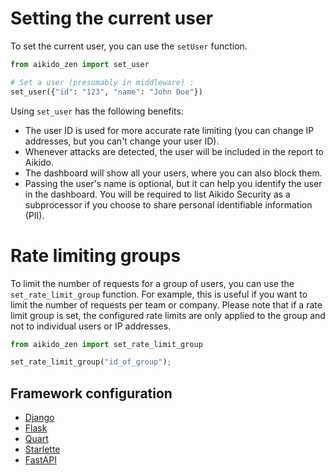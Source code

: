 # Setting the current user

To set the current user, you can use the `setUser` function.

```python
from aikido_zen import set_user

# Set a user (presumably in middleware) :
set_user({"id": "123", "name": "John Doe"})
```

Using `set_user` has the following benefits:

- The user ID is used for more accurate rate limiting (you can change IP addresses, but you can't change your user ID).
- Whenever attacks are detected, the user will be included in the report to Aikido.
- The dashboard will show all your users, where you can also block them.
- Passing the user's name is optional, but it can help you identify the user in the dashboard. You will be required to list Aikido Security as a subprocessor if you choose to share personal identifiable information (PII).

# Rate limiting groups

To limit the number of requests for a group of users, you can use the `set_rate_limit_group` function. For example, this is useful if you want to limit the number of requests per team or company.
Please note that if a rate limit group is set, the configured rate limits are only applied to the group and not to individual users or IP addresses.

```python
from aikido_zen import set_rate_limit_group

set_rate_limit_group("id_of_group");
```

## Framework configuration

- [Django](./django.md#rate-limiting-and-user-blocking)
- [Flask](./flask.md#rate-limiting-and-user-blocking)
- [Quart](./quart.md#rate-limiting-and-user-blocking)
- [Starlette](./starlette.md#rate-limiting-and-user-blocking)
- [FastAPI](./fastapi.md#rate-limiting-and-user-blocking)
